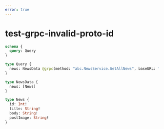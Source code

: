 ```yaml
---
error: true
---
```


# test-grpc-invalid-proto-id

```graphql @server
schema {
  query: Query
}

type Query {
  news: NewsData @grpc(method: "abc.NewsService.GetAllNews", baseURL: "http://localhost:4000")
}

type NewsData {
  news: [News]
}

type News {
  id: Int!
  title: String!
  body: String!
  postImage: String!
}
```
